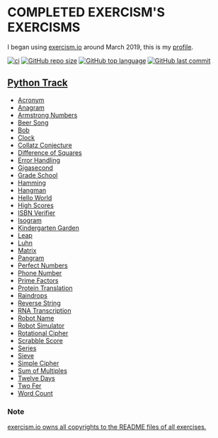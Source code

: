 # COMPLETED EXERCISM'S EXERCISMS

I began using [exercism.io](https://exercism.io) around March 2019, this is
my [profile](https://exercism.io/profiles/ibLeDy).

[![ci](https://github.com/ibLeDy/exercism-exercisms/workflows/CI/badge.svg)](https://actions-badge.atrox.dev/ibLeDy/exercism-exercisms/goto)
[![GitHub repo size](https://img.shields.io/github/repo-size/ibLeDy/exercisms-python)](https://github.com/ibLeDy/exercisms-python)
[![GitHub top language](https://img.shields.io/github/languages/top/ibLeDy/exercisms-python)](https://github.com/ibLeDy/exercisms-python/search?l=python)
[![GitHub last commit](https://img.shields.io/github/last-commit/ibLeDy/exercisms-python)](https://github.com/ibLeDy/exercisms-python/commits/master)

## [Python Track](https://exercism.io/tracks/python)

- [Acronym](python/acronym)
- [Anagram](python/anagram)
- [Armstrong Numbers](python/armstrong-numbers)
- [Beer Song](python/beer-song)
- [Bob](python/bob)
- [Clock](python/clock)
- [Collatz Conjecture](python/collatz-conjecture)
- [Difference of Squares](python/difference-of-squares)
- [Error Handling](python/error-handling)
- [Gigasecond](python/gigasecond)
- [Grade School](python/grade-school)
- [Hamming](python/hamming)
- [Hangman](python/hangman)
- [Hello World](python/hello-world)
- [High Scores](python/high-scores)
- [ISBN Verifier](python/isbn-verifier)
- [Isogram](python/isogram)
- [Kindergarten Garden](python/kindergarten-garden)
- [Leap](python/leap)
- [Luhn](python/luhn)
- [Matrix](python/matrix)
- [Pangram](python/pangram)
- [Perfect Numbers](python/perfect-numbers)
- [Phone Number](python/phone-number)
- [Prime Factors](python/prime-factors)
- [Protein Translation](python/protein-translation)
- [Raindrops](python/raindrops)
- [Reverse String](python/reverse-string)
- [RNA Transcription](python/rna-transcription)
- [Robot Name](python/robot-name)
- [Robot Simulator](python/robot-simulator)
- [Rotational Cipher](python/rotational-cipher)
- [Scrabble Score](python/scrabble-score)
- [Series](python/series)
- [Sieve](python/sieve)
- [Simple Cipher](python/simple-cipher)
- [Sum of Multiples](python/sum-of-multiples)
- [Twelve Days](python/twelve-days)
- [Two Fer](python/two-fer)
- [Word Count](python/word-count)

### Note

[exercism.io owns all copyrights to the README files of all exercises.](https://github.com/exercism/python/blob/master/LICENSE)
